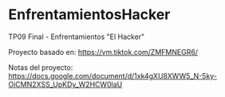 # EnfrentamientosHacker
TP09 Final - Enfrentamientos "El Hacker"

Proyecto basado en: https://vm.tiktok.com/ZMFMNEGR6/

Notas del proyecto: https://docs.google.com/document/d/1xk4gXU8XWW5_N-5ky-OiCMN2XSS_UpKDy_W2HCW0laU
